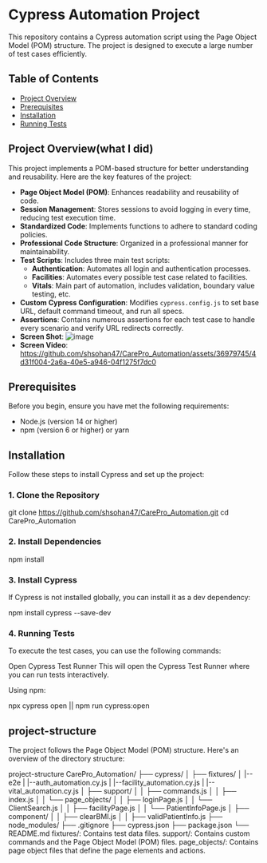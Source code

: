 # Cypress Automation Project

This repository contains a Cypress automation script using the Page Object Model (POM) structure. The project is designed to execute a large number of test cases efficiently.

## Table of Contents

- [Project Overview](#project-overviewwhat-i-did)
- [Prerequisites](#prerequisites)
- [Installation](#installation)
- [Running Tests](#running-tests)




## Project Overview(what I did)

This project implements a POM-based structure for better understanding and reusability. Here are the key features of the project:

- **Page Object Model (POM)**: Enhances readability and reusability of code.
- **Session Management**: Stores sessions to avoid logging in every time, reducing test execution time.
- **Standardized Code**: Implements functions to adhere to standard coding policies.
- **Professional Code Structure**: Organized in a professional manner for maintainability.
- **Test Scripts**: Includes three main test scripts:
  - **Authentication**: Automates all login and authentication processes.
  - **Facilities**: Automates every possible test case related to facilities.
  - **Vitals**: Main part of automation, includes validation, boundary value testing, etc.
- **Custom Cypress Configuration**: Modifies `cypress.config.js` to set base URL, default command timeout, and run all specs.
- **Assertions**: Contains numerous assertions for each test case to handle every scenario and verify URL redirects correctly.
- **Screen Shot**: ![image](https://github.com/shsohan47/CarePro_Automation/assets/36979745/286e9387-31e5-43e9-b973-0d7da86b68a5)
- **Screen Video**: https://github.com/shsohan47/CarePro_Automation/assets/36979745/4d31f004-2a6a-40e5-a946-04f1275f7dc0



## Prerequisites

Before you begin, ensure you have met the following requirements:

- Node.js (version 14 or higher)
- npm (version 6 or higher) or yarn

## Installation

Follow these steps to install Cypress and set up the project:

### 1. Clone the Repository

git clone https://github.com/shsohan47/CarePro_Automation.git
cd CarePro_Automation


### 2. Install Dependencies
npm install


### 3. Install Cypress
If Cypress is not installed globally, you can install it as a dev dependency:


npm install cypress --save-dev

### 4. Running Tests
To execute the test cases, you can use the following commands:

Open Cypress Test Runner
This will open the Cypress Test Runner where you can run tests interactively.

Using npm:

npx cypress open || npm run cypress:open


## project-structure
The project follows the Page Object Model (POM) structure. Here's an overview of the directory structure:

project-structure
CarePro_Automation/
├── cypress/
│   ├── fixtures/
│   |--e2e
|       |--auth_automation.cy.js
|       |--facility_automation.cy.js
|       |--vital_automation.cy.js
│   ├── support/
│   │   ├── commands.js
│   │   ├── index.js
│   │   └── page_objects/
│   │       ├── loginPage.js
│   │       └── ClientSearch.js
│   │       ├── facilityPage.js
│   │       └── PatientInfoPage.js
│   ├── component/
│   │   ├── clearBMI.js
│   │   ├── validPatientInfo.js
├── node_modules/
├── .gitignore
├── cypress.json
├── package.json
└── README.md
fixtures/: Contains test data files.
support/: Contains custom commands and the Page Object Model (POM) files.
page_objects/: Contains page object files that define the page elements and actions.

